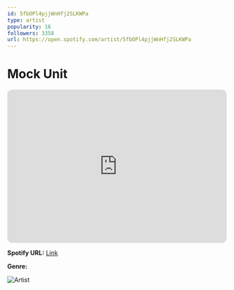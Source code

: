 ```yaml
---
id: 5fbOPl4pjjWnHfj2SLKWPa
type: artist
popularity: 16
followers: 3358
url: https://open.spotify.com/artist/5fbOPl4pjjWnHfj2SLKWPa
---
```

# Mock Unit

<iframe style="border-radius:12px" src="https://open.spotify.com/embed/artist/5fbOPl4pjjWnHfj2SLKWPa" width="100%" height="352" frameBorder="0" allowfullscreen="" allow="autoplay; clipboard-write; encrypted-media; fullscreen; picture-in-picture" loading="lazy"></iframe>

**Spotify URL:** [Link](https://open.spotify.com/artist/5fbOPl4pjjWnHfj2SLKWPa)

**Genre:** 

![Artist](https://i.scdn.co/image/ab6761610000e5ebce4abe5c0406f02f17677966)
